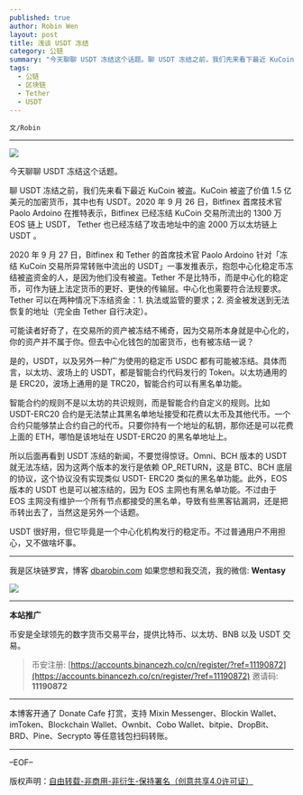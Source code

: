 ```yaml
---
published: true
author: Robin Wen
layout: post
title: 浅谈 USDT 冻结
category: 公链
summary: "今天聊聊 USDT 冻结这个话题。聊 USDT 冻结之前，我们先来看下最近 KuCoin 被盗。KuCoin 被盗了价值 1.5 亿美元的加密货币，其中也有 USDT。2020 年 9 月 26 日，Bitfinex 首席技术官 Paolo Ardoino 在推特表示，Bitfinex 已经冻结 KuCoin 交易所流出的 1300 万 EOS 链上 USDT， Tether 也已经冻结了攻击地址中的逾 2000 万以太坊链上 USDT 。USDT 很好用，但它毕竟是一个中心化机构发行的稳定币。不过普通用户不用担心，又不做啥坏事。"
tags:
  - 公链
  - 区块链
  - Tether
  - USDT
---
```


`文/Robin`

***

![](https://cdn.dbarobin.com/6hf854d.png)

今天聊聊 USDT 冻结这个话题。

聊 USDT 冻结之前，我们先来看下最近 KuCoin 被盗。KuCoin 被盗了价值 1.5 亿美元的加密货币，其中也有 USDT。2020 年 9 月 26 日，Bitfinex 首席技术官 Paolo Ardoino 在推特表示，Bitfinex 已经冻结 KuCoin 交易所流出的 1300 万 EOS 链上 USDT， Tether 也已经冻结了攻击地址中的逾 2000 万以太坊链上 USDT 。

2020 年 9 月 27 日，Bitfinex 和 Tether 的首席技术官 Paolo Ardoino 针对「冻结 KuCoin 交易所异常转账中流出的 USDT」一事发推表示，抱怨中心化稳定币冻结被盗资金的人，是因为他们没有被盗。Tether 不是比特币，而是中心化的稳定币，可作为链上法定货币的更好、更快的传输层。中心化也需要符合法规要求。Tether 可以在两种情况下冻结资金：1. 执法或监管的要求；2. 资金被发送到无法恢复的地址（完全由 Tether 自行决定）。

可能读者好奇了，在交易所的资产被冻结不稀奇，因为交易所本身就是中心化的，你的资产并不属于你。但去中心化钱包的加密货币，也有被冻结一说？

是的，USDT，以及另外一种广为使用的稳定币 USDC 都有可能被冻结。具体而言，以太坊、波场上的 USDT，都是智能合约代码发行的 Token。以太坊通用的是 ERC20，波场上通用的是 TRC20，智能合约可以有黑名单功能。

智能合约的规则不是以太坊的共识规则，而是智能合约自定义的规则。比如 USDT-ERC20 合约是无法禁止其黑名单地址接受和花费以太币及其他代币。一个合约只能够禁止合约自己的代币。只要你持有一个地址的私钥，那你还是可以花费上面的 ETH，哪怕是该地址在 USDT-ERC20 的黑名单地址上。

所以后面再看到 USDT 冻结的新闻，不要觉得惊讶。Omni、BCH 版本的 USDT 就无法冻结，因为这两个版本的发行是依赖 OP_RETURN，这是 BTC、BCH 底层的协议，这个协议没有实现类似 USDT- ERC20 类似的黑名单功能。此外，EOS 版本的 USDT 也是可以被冻结的，因为 EOS 主网也有黑名单功能。不过由于 EOS 主网没有维护一个所有节点都接受的黑名单，导致有些黑客钻漏洞，还是把币转出去了，当然这是另外一个话题。

USDT 很好用，但它毕竟是一个中心化机构发行的稳定币。不过普通用户不用担心，又不做啥坏事。

***

我是区块链罗宾，博客 [dbarobin.com](https://dbarobin.com/)
如果您想和我交流，我的微信: **Wentasy**

![](https://cdn.dbarobin.com/v4yywe2.png)

***

**本站推广**

币安是全球领先的数字货币交易平台，提供比特币、以太坊、BNB 以及 USDT 交易。

> 币安注册: [https://accounts.binancezh.co/cn/register/?ref=11190872](https://accounts.binancezh.co/cn/register/?ref=11190872)
> 邀请码: **11190872**

***

本博客开通了 Donate Cafe 打赏，支持 Mixin Messenger、Blockin Wallet、imToken、Blockchain Wallet、Ownbit、Cobo Wallet、bitpie、DropBit、BRD、Pine、Secrypto 等任意钱包扫码转账。

<center>
    <div class="--donate-button"
         data-button-id="f8b9df0d-af9a-460d-8258-d3f435445075"
    ></div>
</center>

***

–EOF–

版权声明：[自由转载-非商用-非衍生-保持署名（创意共享4.0许可证）](http://creativecommons.org/licenses/by-nc-nd/4.0/deed.zh)